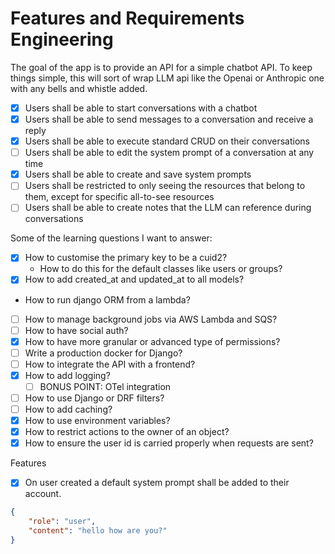 # Features and Requirements Engineering

The goal of the app is to provide an API for a simple chatbot API.
To keep things simple, this will sort of wrap LLM api like the Openai or Anthropic one with any bells and whistle added.

- [X] Users shall be able to start conversations with a chatbot
- [X] Users shall be able to send messages to a conversation and receive a reply
- [X] Users shall be able to execute standard CRUD on their conversations
- [ ] Users shall be able to edit the system prompt of a conversation at any time
- [X] Users shall be able to create and save system prompts
- [ ] Users shall be restricted to only seeing the resources that belong to them, except for specific all-to-see resources
- [ ] Users shall be able to create notes that the LLM can reference during conversations
  
Some of the learning questions I want to answer:

- [X] How to customise the primary key to be a cuid2?
  - How to do this for the default classes like users or groups?
- [X] How to add created_at and updated_at to all models?
- How to run django ORM from a lambda?
- [ ] How to manage background jobs via AWS Lambda and SQS?
- [ ] How to have social auth?
- [X] How to have more granular or advanced type of permissions?
- [ ] Write a production docker for Django?
- [ ] How to integrate the API with a frontend?
- [X] How to add logging?
  - [ ] BONUS POINT: OTel integration
- [ ] How to use Django or DRF filters?
- [ ] How to add caching?
- [X] How to use environment variables?
- [X] How to restrict actions to the owner of an object?
- [X] How to ensure the user id is carried properly when requests are sent?

Features

- [X] On user created a default system prompt shall be added to their account.

```json
{
    "role": "user",
    "content": "hello how are you?"
}
```
